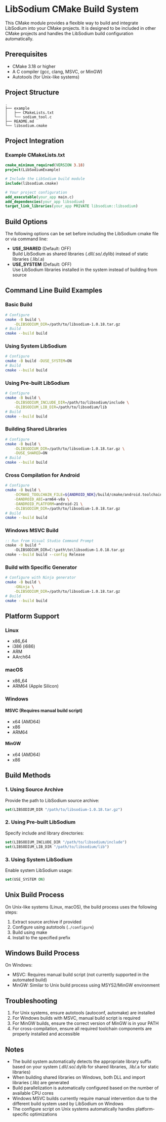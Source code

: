 # LibSodium CMake Build System

This CMake module provides a flexible way to build and integrate LibSodium into your CMake projects. It is designed to be included in other CMake projects and handles the LibSodium build configuration automatically.

## Prerequisites
- CMake 3.18 or higher
- A C compiler (gcc, clang, MSVC, or MinGW)
- Autotools (for Unix-like systems)

## Project Structure
```
.
├── example
│   ├── CMakeLists.txt
│   └── sodium_tool.c
├── README.md
└── libsodium.cmake
```

## Project Integration
### Example CMakeLists.txt
```cmake
cmake_minimum_required(VERSION 3.18)
project(LibSodiumExample)

# Include the LibSodium build module
include(libsodium.cmake)

# Your project configuration
add_executable(your_app main.c)
add_dependencies(your_app libsodium)
target_link_libraries(your_app PRIVATE libsodium::libsodium)
```

## Build Options
The following options can be set before including the LibSodium cmake file or via command line:
- **USE_SHARED** (Default: OFF)  
  Build LibSodium as shared libraries (.dll/.so/.dylib) instead of static libraries (.lib/.a)
- **USE_SYSTEM** (Default: OFF)  
  Use LibSodium libraries installed in the system instead of building from source

## Command Line Build Examples
### Basic Build
```bash
# Configure
cmake -B build \
    -DLIBSODIUM_DIR=/path/to/libsodium-1.0.18.tar.gz
# Build
cmake --build build
```

### Using System LibSodium
```bash
# Configure
cmake -B build -DUSE_SYSTEM=ON
# Build
cmake --build build
```

### Using Pre-built LibSodium
```bash
# Configure
cmake -B build \
    -DLIBSODIUM_INCLUDE_DIR=/path/to/libsodium/include \
    -DLIBSODIUM_LIB_DIR=/path/to/libsodium/lib
# Build
cmake --build build
```

### Building Shared Libraries
```bash
# Configure
cmake -B build \
    -DLIBSODIUM_DIR=/path/to/libsodium-1.0.18.tar.gz \
    -DUSE_SHARED=ON
# Build
cmake --build build
```

### Cross Compilation for Android
```bash
# Configure
cmake -B build \
    -DCMAKE_TOOLCHAIN_FILE=${ANDROID_NDK}/build/cmake/android.toolchain.cmake \
    -DANDROID_ABI=arm64-v8a \
    -DANDROID_PLATFORM=android-21 \
    -DLIBSODIUM_DIR=/path/to/libsodium-1.0.18.tar.gz
# Build
cmake --build build
```

### Windows MSVC Build
```bat
:: Run from Visual Studio Command Prompt
cmake -B build ^
    -DLIBSODIUM_DIR=C:\path\to\libsodium-1.0.18.tar.gz
cmake --build build --config Release
```

### Build with Specific Generator
```bash
# Configure with Ninja generator
cmake -B build \
    -GNinja \
    -DLIBSODIUM_DIR=/path/to/libsodium-1.0.18.tar.gz
# Build
cmake --build build
```

## Platform Support
### Linux
- x86_64
- i386 (i686)
- ARM
- AArch64

### macOS
- x86_64
- ARM64 (Apple Silicon)

### Windows
#### MSVC (Requires manual build script)
- x64 (AMD64)
- x86
- ARM64

#### MinGW
- x64 (AMD64)
- x86

## Build Methods
### 1. Using Source Archive
Provide the path to LibSodium source archive:
```cmake
set(LIBSODIUM_DIR "/path/to/libsodium-1.0.18.tar.gz")
```

### 2. Using Pre-built LibSodium
Specify include and library directories:
```cmake
set(LIBSODIUM_INCLUDE_DIR "/path/to/libsodium/include")
set(LIBSODIUM_LIB_DIR "/path/to/libsodium/lib")
```

### 3. Using System LibSodium
Enable system LibSodium usage:
```cmake
set(USE_SYSTEM ON)
```

## Unix Build Process
On Unix-like systems (Linux, macOS), the build process uses the following steps:
1. Extract source archive if provided
2. Configure using autotools (`./configure`)
3. Build using make
4. Install to the specified prefix

## Windows Build Process
On Windows:
- MSVC: Requires manual build script (not currently supported in the automated build)
- MinGW: Similar to Unix build process using MSYS2/MinGW environment

## Troubleshooting
1. For Unix systems, ensure autotools (autoconf, automake) are installed
2. For Windows builds with MSVC, manual build script is required
3. For MinGW builds, ensure the correct version of MinGW is in your PATH
4. For cross-compilation, ensure all required toolchain components are properly installed and accessible

## Notes
- The build system automatically detects the appropriate library suffix based on your system (.dll/.so/.dylib for shared libraries, .lib/.a for static libraries)
- When building shared libraries on Windows, both DLL and import libraries (.lib) are generated
- Build parallelization is automatically configured based on the number of available CPU cores
- Windows MSVC builds currently require manual intervention due to the different build system used by LibSodium on Windows
- The configure script on Unix systems automatically handles platform-specific optimizations
